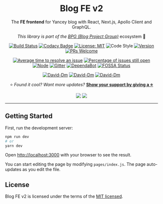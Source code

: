 <div align="center">

# Blog FE v2

The **FE frontend** for Yancey blog with React, Next.js, Apollo Client and GraphQL.

_This library is part of the [BPG (Blog Project Group)](https://github.com/Yancey-Blog)_ ecosystem 📖

[![Build Status](https://travis-ci.com/Yancey-Blog/blog-fe-v2.svg?branch=master)](https://travis-ci.com/Yancey-Blog/blog-fe-v2)
[![Codacy Badge](https://api.codacy.com/project/badge/Grade/8301052718f145cb9be68a6a28717f41)](https://www.codacy.com/app/YanceyOfficial/blog-fe-v2?utm_source=github.com&utm_medium=referral&utm_content=Yancey-Blog/blog-fe-v2&utm_campaign=Badge_Grade)
[![License: MIT](https://img.shields.io/badge/License-MIT-green.svg)](https://opensource.org/licenses/MIT)
![Code Style](https://camo.githubusercontent.com/c83b8df34339bd302b7fd3fbb631f99ba25f87f8/68747470733a2f2f696d672e736869656c64732e696f2f62616467652f636f64655f7374796c652d70726574746965722d6666363962342e737667)
[![Version](https://img.shields.io/badge/version-1.8.2-blue.svg)](https://github.com/Yancey-Blog/blog-fe-v2)
[![PRs Welcome](https://img.shields.io/badge/PRs-welcome-green.svg)](https://github.com/Yancey-Blog/BLOG_FE/pulls)

[![Average time to resolve an issue](https://isitmaintained.com/badge/resolution/Yancey-Blog/blog-fe-v2.svg)](https://isitmaintained.com/project/Yancey-Blog/blog-fe-v2)
[![Percentage of issues still open](https://isitmaintained.com/badge/open/Yancey-Blog/blog-fe-v2.svg)](https://isitmaintained.com/project/Yancey-Blog/blog-fe-v2)
[![Node](https://img.shields.io/badge/node-%3E%3D12.16.0-orange.svg)](https://nodejs.org/en/)
[![Gitter](https://badges.gitter.im/yancey-official/community.svg)](https://gitter.im/yancey-official/community?utm_source=badge&utm_medium=badge&utm_campaign=pr-badge)
[![DependaBot](https://camo.githubusercontent.com/1fe7004c016a5ab641008b9579409c784eaa1725/68747470733a2f2f696d672e736869656c64732e696f2f62616467652f446570656e6461626f742d656e61626c65642d626c75652e737667)](https://dependabot.com/)
[![FOSSA Status](https://app.fossa.com/api/projects/git%2Bgithub.com%2FYancey-Blog%2Fblog-fe-v2.svg?type=shield)](https://app.fossa.com/projects/git%2Bgithub.com%2FYancey-Blog%2Fblog-fe-v2?ref=badge_shield)

[![David-Dm](https://david-dm.org/Yancey-Blog/blog-fe-v2.svg)](https://david-dm.org/Yancey-Blog/blog-fe-v2)
[![David-Dm](https://david-dm.org/Yancey-Blog/blog-fe-v2/dev-status.svg)](https://david-dm.org/ant-design/ant-design?type=dev)
[![David-Dm](https://david-dm.org/Yancey-Blog/blog-fe-v2/peer-status.svg)](https://david-dm.org/ant-design/ant-design?type=peer)

⭐️ _Found it cool? Want more updates?_ [**Show your support by giving a ⭐️**](https://github.com/Yancey-Blog/blog-fe-v2/stargazers)

<a href="https://www.paypal.me/yanceyleo" target="_blank"><img src="https://img.shields.io/badge/Donate-PayPal-ff3f59.svg"/></a>
<a href="https://twitter.com/YanceyOfficial" target="_blank"><img src="https://img.shields.io/twitter/follow/YanceyOfficial.svg?style=social&label=Follow"></a>

</div>

---

## Getting Started

First, run the development server:

```bash
npm run dev
# or
yarn dev
```

Open [http://localhost:3000](http://localhost:3000) with your browser to see the result.

You can start editing the page by modifying `pages/index.js`. The page auto-updates as you edit the file.

## License

Blog FE v2 is licensed under the terms of the [MIT licensed](https://opensource.org/licenses/MIT).
